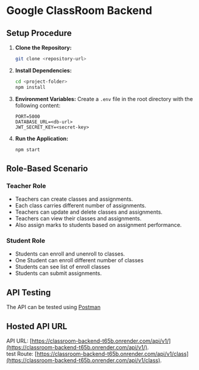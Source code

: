 # Google ClassRoom Backend

## Setup Procedure

1. **Clone the Repository:**
    ```bash
    git clone <repository-url>
    ```

2. **Install Dependencies:**
    ```bash
    cd <project-folder>
    npm install
    ```

3. **Environment Variables:**
    Create a `.env` file in the root directory with the following content:
    ```env
    PORT=5000
    DATABASE_URL=<db-url>
    JWT_SECRET_KEY=<secret-key>
    ```

4. **Run the Application:**
    ```bash
    npm start
    ```

## Role-Based Scenario

### Teacher Role
- Teachers can create classes and assignments.
- Each class carries different number of assignments.
- Teachers can update and delete classes and assignments.
- Teachers can view their classes and assignments.
- Also assign marks to students based on assignment performance.

### Student Role
- Students can enroll and unenroll to classes.
- One Student can enroll different number of classes
- Students can see list of enroll classes
- Students can submit assignments.

## API Testing
The API can be tested using [Postman](https://documenter.getpostman.com/view/28691829/2s9Ykn8Mg5)

## Hosted API URL
API URL: [https://classroom-backend-t65b.onrender.com/api/v1/](https://classroom-backend-t65b.onrender.com/api/v1/).
</br>
test Route: [https://classroom-backend-t65b.onrender.com/api/v1/class](https://classroom-backend-t65b.onrender.com/api/v1/class).

